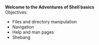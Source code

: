 **Welcome to the Adventures of Shell basics**
<br>
Objectives:<br>
* Files and directory manipulation
* Navigation 
* Help and man pages
* Shebang
